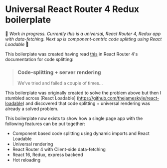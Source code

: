 # Universal React Router 4 Redux boilerplate

:construction: _Work in progress. Currently this is a universal, React Router 4, Redux app with data-fetching. Next up is component-centric code splitting using React Loadable_ :construction:

This boilerplate was created having read [this](https://reacttraining.com/react-router/web/guides/code-splitting/code-splitting-server-rendering) in React Router 4's documentation for code splitting:

> ### Code-splitting + server rendering
> We’ve tried and failed a couple of times...

This boilerplate was originally created to solve the problem above but then I stumbled across [React Loadable] (https://github.com/thejameskyle/react-loadable) and discovered that code splitting + universal rendering was already a solved problem.

This boilerplate now exists to show how a single page app with the following features can be put together:

* Component based code splitting using dynamic imports and React Loadable
* Universal rendering
* React Router 4 with Client-side data-fetching
* React 16, Redux, express backend
* Hot reloading
